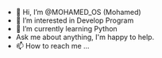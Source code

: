 - 👋 Hi, I’m @MOHAMED_OS (Mohamed)
- 👀 I’m interested in Develop Program
- 🌱 I’m currently learning Python
-  Ask me about anything, I'm happy to help.
- 📫 How to reach me ...

<!---
MOHAMED19OS/MOHAMED19OS is a ✨ special ✨ repository because its `README.md` (this file) appears on your GitHub profile.
You can click the Preview link to take a look at your changes.
--->

